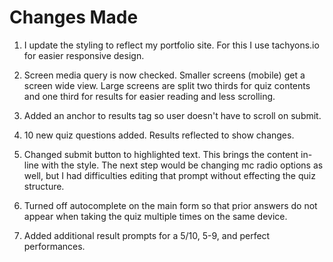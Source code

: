 # Changes Made

1. I update the styling to reflect my portfolio site. For this I use tachyons.io for easier responsive design.

2. Screen media query is now checked. Smaller screens (mobile) get a screen wide view. Large screens are split two thirds for quiz contents and one third for results for easier reading and less scrolling.

3. Added an anchor to results tag so user doesn't have to scroll on submit.

4. 10 new quiz questions added. Results reflected to show changes.

5. Changed submit button to highlighted text. This brings the content in-line with the style. The next step would be changing mc radio options as well, but I had difficulties editing that prompt without effecting the quiz structure.

6. Turned off autocomplete on the main form so that prior answers do not appear when taking the quiz multiple times on the same device.

7. Added additional result prompts for a 5/10, 5-9, and perfect performances.
